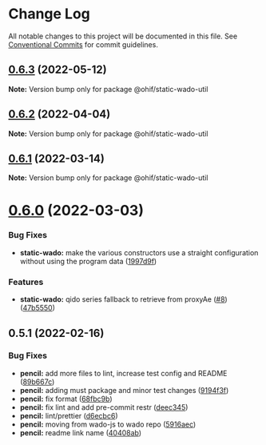 # Change Log

All notable changes to this project will be documented in this file.
See [Conventional Commits](https://conventionalcommits.org) for commit guidelines.

## [0.6.3](https://github.com/OHIF/static-wado/compare/@ohif/static-wado-util@0.6.2...@ohif/static-wado-util@0.6.3) (2022-05-12)

**Note:** Version bump only for package @ohif/static-wado-util





## [0.6.2](https://github.com/OHIF/static-wado/compare/@ohif/static-wado-util@0.6.1...@ohif/static-wado-util@0.6.2) (2022-04-04)

**Note:** Version bump only for package @ohif/static-wado-util





## [0.6.1](https://github.com/OHIF/static-wado/compare/@ohif/static-wado-util@0.6.0...@ohif/static-wado-util@0.6.1) (2022-03-14)

**Note:** Version bump only for package @ohif/static-wado-util





# [0.6.0](https://github.com/OHIF/static-wado/compare/@ohif/static-wado-util@0.5.1...@ohif/static-wado-util@0.6.0) (2022-03-03)


### Bug Fixes

* **static-wado:** make the various constructors use a straight configuration without using the program data ([1997d9f](https://github.com/OHIF/static-wado/commit/1997d9f0fe2e0a084d31edeb475494bcec78fd77))


### Features

* **static-wado:** qido series fallback to retrieve from proxyAe ([#8](https://github.com/OHIF/static-wado/issues/8)) ([47b5550](https://github.com/OHIF/static-wado/commit/47b55503732e25be08b215bdc201593f64de52e6))





## 0.5.1 (2022-02-16)


### Bug Fixes

* **pencil:** add more files to lint, increase test config and README ([89b667c](https://github.com/OHIF/static-wado/commit/89b667c83d324ab9fa540cda0c037af8fe088f72))
* **pencil:** adding must package and minor test changes ([9194f3f](https://github.com/OHIF/static-wado/commit/9194f3f1bb52da57e20bb8bb9f07262bcebdffbf))
* **pencil:** fix format ([68fbc9b](https://github.com/OHIF/static-wado/commit/68fbc9bf5a3e9bf85e3fbcddfb3e0759e79b769d))
* **pencil:** fix lint and add pre-commit restr ([deec345](https://github.com/OHIF/static-wado/commit/deec34524531d5a8595a775bac414f63f60e9f23))
* **pencil:** lint/prettier ([d6ecbc6](https://github.com/OHIF/static-wado/commit/d6ecbc6b5961e03e8a557f4fcc78af53549132cd))
* **pencil:** moving from wado-js to wado repo ([5916aec](https://github.com/OHIF/static-wado/commit/5916aecd7c77dbc4882681877e2b51210976427f))
* **pencil:** readme link name ([40408ab](https://github.com/OHIF/static-wado/commit/40408ab6b4e97c8656e30b1dd2c30b92440b9f90))
